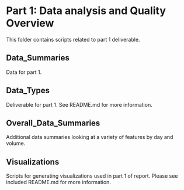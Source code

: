 # Part 1: Data analysis and Quality Overview
This folder contains scripts related to part 1 deliverable.
## Data_Summaries
Data for part 1.
## Data_Types
Deliverable for part 1. See README.md for more information.
## Overall_Data_Summaries
Additional data summaries looking at a variety of features by day and volume.
## Visualizations
Scripts for generating visualizations used in part 1 of report. Please see included README.md for more information.
